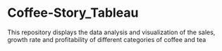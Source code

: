 # Coffee-Story_Tableau

This repository displays the data analysis and visualization of the sales, growth rate and profitability of different categories of coffee and tea
